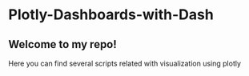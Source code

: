 # Plotly-Dashboards-with-Dash
## Welcome to my repo!
Here you can find several scripts related with visualization using plotly
